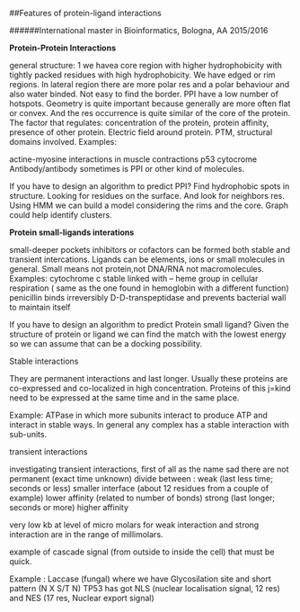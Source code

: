 ##Features of protein-ligand interactions

######International master in Bioinformatics, Bologna, AA 2015/2016


**Protein-Protein Interactions**

general structure:
1 we havea core region with higher hydrophobicity with tightly packed residues with high hydrophobicity.
We have edged or rim regions.
In lateral region there are more polar res and a polar behaviour and also water binded.
Not easy to find the border.
PPI have a low number of hotspots.
Geometry is quite important because generally are more often flat or convex.
And the res occurrence is quite similar of the core of the protein.
The factor that regulates: concentration of the protein, protein affinity, presence of other protein. Electric field around protein. PTM, structural domains involved.
Examples:

actine-myosine interactions in muscle contractions
p53
cytocrome
Antibody/antibody sometimes is PPI or other kind of molecules.


If you have to design an algorithm to predict PPI?
Find hydrophobic spots in structure.
Looking for residues on the surface. And look for neighbors res. 
Using HMM we can build a model considering the rims and the core.
Graph could help identify clusters.


**Protein small-ligands interations**

small-deeper pockets
inhibitors or cofactors
can be formed both stable and transient intercations.
Ligands can be elements, ions or small molecules in general.
Small means not protein,not DNA/RNA not macromolecules.
Examples: 
cytochrome c stable linked with – heme group in cellular respiration ( same as the one found in hemoglobin with a different function)
penicillin binds irreversibly D-D-transpeptidase and prevents bacterial wall to maintain itself

If you have to design an algorithm to predict Protein small ligand?
Given the structure of protein or ligand we can find the match with the lowest energy so we can assume that can be a docking possibility.

Stable interactions

They are permanent interactions and last longer. 
Usually these proteins are co-expressed and co-localized in high concentration.
Proteins of this j=kind need to be expressed at the same time and in the same place.

Example:
ATPase in which more subunits interact to produce ATP and interact in stable ways.
In general any complex has a stable interaction with sub-units.


transient interactions

investigating transient interactions, first of all as the name sad there are not permanent (exact time unknown)
divide between :
weak (last less time; seconds or less)
smaller interface (about 12 residues from a couple of example)
lower affinity (related to number of bonds)
strong (last longer; seconds or more)
higher affinity

very low kb at level of micro molars for weak interaction and strong interaction are in the range of millimolars.

example of cascade signal (from outside to inside the cell) that must be quick.

Example :
Laccase (fungal) where we have Glycosilation site and short pattern (N X S/T N)
TP53 has got NLS (nuclear localisation signal, 12 res) and NES (17 res, Nuclear export signal)



